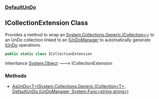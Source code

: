 ### [DefaultUnDo](./DefaultUnDo.md 'DefaultUnDo')
## ICollectionExtension Class
Provides a method to wrap an [System.Collections.Generic.ICollection&lt;&gt;](https://docs.microsoft.com/en-us/dotnet/api/System.Collections.Generic.ICollection-1 'System.Collections.Generic.ICollection`1') to an UnDo collection linked to an [IUnDoManager](./DefaultUnDo-IUnDoManager.md 'DefaultUnDo.IUnDoManager') to automatically generate [IUnDo](./DefaultUnDo-IUnDo.md 'DefaultUnDo.IUnDo') operations.  
```csharp
public static class ICollectionExtension
```
Inheritance [System.Object](https://docs.microsoft.com/en-us/dotnet/api/System.Object 'System.Object') &#129106; ICollectionExtension  
### Methods
- [AsUnDo&lt;T&gt;(System.Collections.Generic.ICollection&lt;T&gt;, DefaultUnDo.IUnDoManager, System.Func&lt;string,string&gt;)](./DefaultUnDo-ICollectionExtension-AsUnDo-T-(System-Collections-Generic-ICollection-T-_DefaultUnDo-IUnDoManager_System-Func-string_string-).md 'DefaultUnDo.ICollectionExtension.AsUnDo&lt;T&gt;(System.Collections.Generic.ICollection&lt;T&gt;, DefaultUnDo.IUnDoManager, System.Func&lt;string,string&gt;)')
